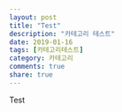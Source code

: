 ```yaml
---
layout: post
title: "Test"
description: "카테고리 테스트"
date: 2019-01-16
tags: [카테고리테스트]
category: 카테고리
comments: true
share: true
---
```


Test